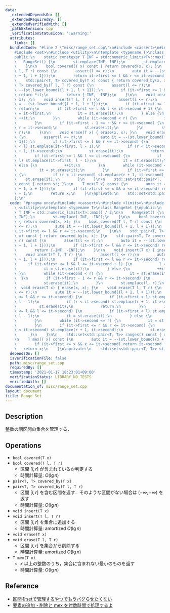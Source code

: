 ```yaml
---
data:
  _extendedDependsOn: []
  _extendedRequiredBy: []
  _extendedVerifiedWith: []
  _pathExtension: cpp
  _verificationStatusIcon: ':warning:'
  attributes:
    links: []
  bundledCode: "#line 2 \"misc/range_set.cpp\"\n#include <cassert>\n#include <limits>\n\
    #include <set>\n#include <utility>\n\ntemplate <typename T>\nclass RangeSet {\n\
    public:\n    static constexpr T INF = std::numeric_limits<T>::max() / 2;\n\n \
    \   RangeSet() {\n        st.emplace(INF, INF);\n        st.emplace(-INF, -INF);\n\
    \    }\n\n    bool covered(T x) const { return covered(x, x); }\n    bool covered(T\
    \ l, T r) const {\n        assert(l <= r);\n        auto it = --(st.lower_bound({l\
    \ + 1, l + 1}));\n        return it->first <= l && r <= it->second;\n    }\n\n\
    \    std::pair<T, T> covered_by(T x) const { return covered_by(x, x); }\n    std::pair<T,\
    \ T> covered_by(T l, T r) const {\n        assert(l <= r);\n        auto it =\
    \ --(st.lower_bound({l + 1, l + 1}));\n        if (it->first <= l && r <= it->second)\
    \ return *it;\n        return {-INF, -INF};\n    }\n\n    void insert(T x) { insert(x,\
    \ x); }\n    void insert(T l, T r) {\n        assert(l <= r);\n        auto it\
    \ = --(st.lower_bound({l + 1, l + 1}));\n        if (it->first <= l && r <= it->second)\
    \ return;\n        if (it->first <= l && l <= it->second + 1) {\n            l\
    \ = it->first;\n            it = st.erase(it);\n        } else {\n           \
    \ ++it;\n        }\n        while (it->second < r) {\n            it = st.erase(it);\n\
    \        }\n        if (it->first - 1 <= r && r <= it->second) {\n           \
    \ r = it->second;\n            st.erase(it);\n        }\n        st.emplace(l,\
    \ r);\n    }\n\n    void erase(T x) { erase(x, x); }\n    void erase(T l, T r)\
    \ {\n        assert(l <= r);\n        auto it = --(st.lower_bound({l + 1, l +\
    \ 1}));\n        if (it->first <= l && r <= it->second) {\n            if (it->first\
    \ < l) st.emplace(it->first, l - 1);\n            if (r < it->second) st.emplace(r\
    \ + 1, it->second);\n            st.erase(it);\n            return;\n        }\n\
    \        if (it->first <= l && l <= it->second) {\n            if (it->first <\
    \ l) st.emplace(it->first, l - 1);\n            it = st.erase(it);\n        }\
    \ else {\n            ++it;\n        }\n        while (it->second <= r) {\n  \
    \          it = st.erase(it);\n        }\n        if (it->first <= r && r <= it->second)\
    \ {\n            if (r < it->second) st.emplace(r + 1, it->second);\n        \
    \    st.erase(it);\n        }\n    }\n\n    std::set<std::pair<T, T>> ranges()\
    \ const { return st; }\n\n    T mex(T x) const {\n        auto it = --(st.lower_bound({x\
    \ + 1, x + 1}));\n        if (it->first <= x && x <= it->second) return it->second\
    \ + 1;\n        return x;\n    }\n\nprivate:\n    std::set<std::pair<T, T>> st;\n\
    };\n"
  code: "#pragma once\n#include <cassert>\n#include <limits>\n#include <set>\n#include\
    \ <utility>\n\ntemplate <typename T>\nclass RangeSet {\npublic:\n    static constexpr\
    \ T INF = std::numeric_limits<T>::max() / 2;\n\n    RangeSet() {\n        st.emplace(INF,\
    \ INF);\n        st.emplace(-INF, -INF);\n    }\n\n    bool covered(T x) const\
    \ { return covered(x, x); }\n    bool covered(T l, T r) const {\n        assert(l\
    \ <= r);\n        auto it = --(st.lower_bound({l + 1, l + 1}));\n        return\
    \ it->first <= l && r <= it->second;\n    }\n\n    std::pair<T, T> covered_by(T\
    \ x) const { return covered_by(x, x); }\n    std::pair<T, T> covered_by(T l, T\
    \ r) const {\n        assert(l <= r);\n        auto it = --(st.lower_bound({l\
    \ + 1, l + 1}));\n        if (it->first <= l && r <= it->second) return *it;\n\
    \        return {-INF, -INF};\n    }\n\n    void insert(T x) { insert(x, x); }\n\
    \    void insert(T l, T r) {\n        assert(l <= r);\n        auto it = --(st.lower_bound({l\
    \ + 1, l + 1}));\n        if (it->first <= l && r <= it->second) return;\n   \
    \     if (it->first <= l && l <= it->second + 1) {\n            l = it->first;\n\
    \            it = st.erase(it);\n        } else {\n            ++it;\n       \
    \ }\n        while (it->second < r) {\n            it = st.erase(it);\n      \
    \  }\n        if (it->first - 1 <= r && r <= it->second) {\n            r = it->second;\n\
    \            st.erase(it);\n        }\n        st.emplace(l, r);\n    }\n\n  \
    \  void erase(T x) { erase(x, x); }\n    void erase(T l, T r) {\n        assert(l\
    \ <= r);\n        auto it = --(st.lower_bound({l + 1, l + 1}));\n        if (it->first\
    \ <= l && r <= it->second) {\n            if (it->first < l) st.emplace(it->first,\
    \ l - 1);\n            if (r < it->second) st.emplace(r + 1, it->second);\n  \
    \          st.erase(it);\n            return;\n        }\n        if (it->first\
    \ <= l && l <= it->second) {\n            if (it->first < l) st.emplace(it->first,\
    \ l - 1);\n            it = st.erase(it);\n        } else {\n            ++it;\n\
    \        }\n        while (it->second <= r) {\n            it = st.erase(it);\n\
    \        }\n        if (it->first <= r && r <= it->second) {\n            if (r\
    \ < it->second) st.emplace(r + 1, it->second);\n            st.erase(it);\n  \
    \      }\n    }\n\n    std::set<std::pair<T, T>> ranges() const { return st; }\n\
    \n    T mex(T x) const {\n        auto it = --(st.lower_bound({x + 1, x + 1}));\n\
    \        if (it->first <= x && x <= it->second) return it->second + 1;\n     \
    \   return x;\n    }\n\nprivate:\n    std::set<std::pair<T, T>> st;\n};\n"
  dependsOn: []
  isVerificationFile: false
  path: misc/range_set.cpp
  requiredBy: []
  timestamp: '2021-01-17 18:23:01+09:00'
  verificationStatus: LIBRARY_NO_TESTS
  verifiedWith: []
documentation_of: misc/range_set.cpp
layout: document
title: Range Set
---
```


## Description

整数の閉区間の集合を管理する．

## Operations

- `bool covered(T x)`
- `bool covered(T l, T r)`
    - 区間 $[l, r]$ が含まれているか判定する
    - 時間計算量: $O(\lg n)$
- `pair<T, T> covered_by(T x)`
- `pair<T, T> covered_by(T l, T r)`
    - 区間 $[l, r]$ を含む区間を返す．そのような区間がない場合は $(-\infty, -\infty)$ を返す
    - 時間計算量: $O(\lg n)$
- `void insert(T x)`
- `void insert(T l, T r)`
    - 区間 $[l, r]$ を集合に追加する
    - 時間計算量: $\mathrm{amortized}\ O(\lg n)$
- `void erase(T x)`
- `void erase(T l, T r)`
    - 区間 $[l, r]$ を集合から削除する
    - 時間計算量: $\mathrm{amortized}\ O(\lg n)$
- `T mex(T x)`
    - $x$ 以上の整数のうち，集合に含まれない最小のものを返す
    - 時間計算量: $O(\lg n)$

## Reference

- [区間をsetで管理するやつでもうバグらせたくない](https://mugen1337.hatenablog.com/entry/2020/10/14/134022)
- [要素の追加・削除と mex を対数時間で処理するよ](https://rsk0315.hatenablog.com/entry/2020/10/11/125049)
